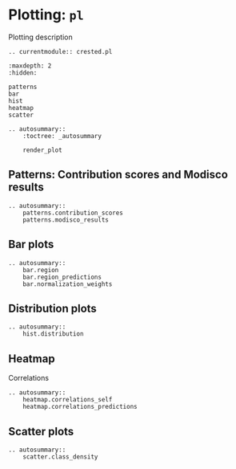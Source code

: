 # Plotting: `pl`

Plotting description

```{eval-rst}
.. currentmodule:: crested.pl
```

```{toctree}
:maxdepth: 2
:hidden:

patterns
bar
hist
heatmap
scatter
```

```{eval-rst}
.. autosummary::
    :toctree: _autosummary

    render_plot
```

## Patterns: Contribution scores and Modisco results

```{eval-rst}
.. autosummary::
    patterns.contribution_scores
    patterns.modisco_results
```

## Bar plots

```{eval-rst}
.. autosummary::
    bar.region
    bar.region_predictions
    bar.normalization_weights
```

## Distribution plots

```{eval-rst}
.. autosummary::
    hist.distribution
```

## Heatmap

Correlations

```{eval-rst}
.. autosummary::
    heatmap.correlations_self
    heatmap.correlations_predictions
```

## Scatter plots

```{eval-rst}
.. autosummary::
    scatter.class_density
```